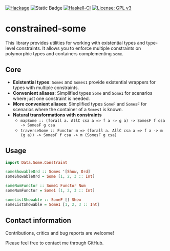 [![Hackage](https://img.shields.io/hackage/v/constrained-some.svg)](https://hackage.haskell.org/package/constrained-some) ![Static Badge](https://img.shields.io/badge/Lang-Haskell2010-blue) [![Haskell-CI](https://github.com/bruderj15/constrained-some/actions/workflows/haskell-ci.yml/badge.svg)](https://github.com/bruderj15/constrained-some/actions/workflows/haskell-ci.yml) [![License: GPL v3](https://img.shields.io/badge/License-MIT-blue.svg)](https://mit-license.org/)

# constrained-some

This library provides utilities for working with existential types and type-level constraints.
It allows you to enforce multiple constraints on polymorphic types and containers complementing `some`.

## Core

- **Existential types**: `Somes` and `Somes1` provide existential wrappers for types with multiple constraints.
- **Convenient aliases**: Simplified types `Some` and `Some1` for scenarios where just one constraint is needed.
- **More convenient aliases**: Simplified types `SomeF` and `SomesF` for scenarios where the container of a `Somes1` is known.
- **Natural transformations with constraints**
    - `mapSome :: (forall a. AllC csa a => f a -> g a) -> SomesF f csa -> SomesF g csa`
    - `traverseSome :: Functor m => (forall a. AllC csa a => f a -> m (g a)) -> SomesF f csa -> m (SomesF g csa)`
## Usage

```haskell
import Data.Some.Constraint

someShowableOrd :: Somes '[Show, Ord]
someShowableOrd = Some [1, 2, 3 :: Int]

someNumFunctor :: Some1 Functor Num
someNumFunctor = Some1 [1, 2, 3 :: Int]

someListShowable :: SomeF [] Show
someListShowable = Some1 [1, 2, 3 :: Int]
```

## Contact information
Contributions, critics and bug reports are welcome!

Please feel free to contact me through GitHub.
